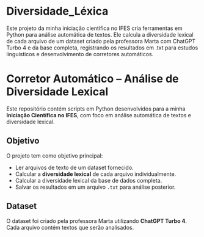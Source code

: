 # Diversidade_Léxica
Este projeto da minha iniciação científica no IFES cria ferramentas em Python para análise automática de textos. Ele calcula a diversidade lexical de cada arquivo de um dataset criado pela professora Marta com ChatGPT Turbo 4 e da base completa, registrando os resultados em .txt para estudos linguísticos e desenvolvimento de corretores automáticos.

# Corretor Automático – Análise de Diversidade Lexical

Este repositório contém scripts em Python desenvolvidos para a minha **Iniciação Científica no IFES**, com foco em análise automática de textos e diversidade lexical.

## Objetivo

O projeto tem como objetivo principal:

- Ler arquivos de texto de um dataset fornecido.
- Calcular a **diversidade lexical** de cada arquivo individualmente.
- Calcular a diversidade lexical da base de dados completa.
- Salvar os resultados em um arquivo `.txt` para análise posterior.

## Dataset

O dataset foi criado pela professora Marta utilizando **ChatGPT Turbo 4**. Cada arquivo contém textos que serão analisados.

